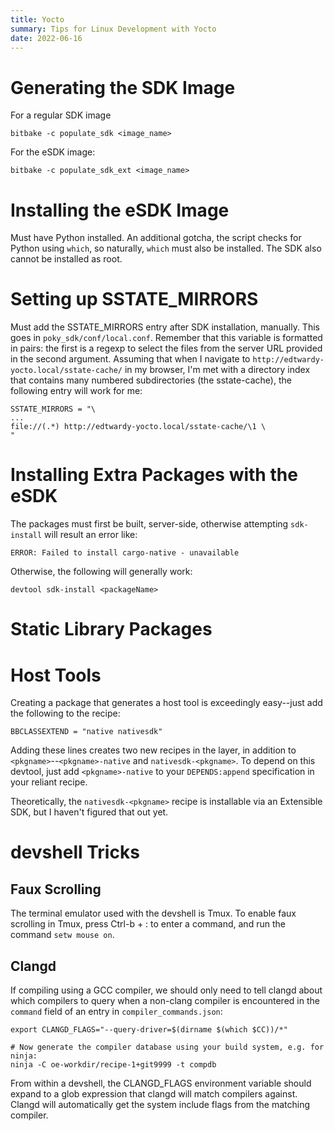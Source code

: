 ```yaml
---
title: Yocto
summary: Tips for Linux Development with Yocto
date: 2022-06-16
---
```

# Generating the SDK Image

For a regular SDK image

```
bitbake -c populate_sdk <image_name>
```

For the eSDK image:

```
bitbake -c populate_sdk_ext <image_name>
```

# Installing the eSDK Image

Must have Python installed. An additional gotcha, the script checks for Python
using `which`, so naturally, `which` must also be installed. The SDK also
cannot be installed as root.

# Setting up SSTATE_MIRRORS

Must add the SSTATE_MIRRORS entry after SDK installation, manually. This goes
in `poky_sdk/conf/local.conf`. Remember that this variable is formatted in
pairs: the first is a regexp to select the files from the server URL provided
in the second argument. Assuming that when I navigate to
`http://edtwardy-yocto.local/sstate-cache/` in my browser, I'm met with a
directory index that contains many numbered subdirectories (the sstate-cache),
the following entry will work for me:

```
SSTATE_MIRRORS = "\
...
file://(.*) http://edtwardy-yocto.local/sstate-cache/\1 \
"
```

# Installing Extra Packages with the eSDK

The packages must first be built, server-side, otherwise attempting
`sdk-install` will result an error like:

```
ERROR: Failed to install cargo-native - unavailable
```

Otherwise, the following will generally work:

```
devtool sdk-install <packageName>
```

# Static Library Packages

# Host Tools

Creating a package that generates a host tool is exceedingly easy--just add the
following to the recipe:

```
BBCLASSEXTEND = "native nativesdk"
```

Adding these lines creates two new recipes in the layer, in addition to
`<pkgname>`--`<pkgname>-native` and `nativesdk-<pkgname>`. To depend on this
devtool, just add `<pkgname>-native` to your `DEPENDS:append` specification in
your reliant recipe.

Theoretically, the `nativesdk-<pkgname>` recipe is installable via an
Extensible SDK, but I haven't figured that out yet.

# devshell Tricks

## Faux Scrolling

The terminal emulator used with the devshell is Tmux. To enable faux scrolling
in Tmux, press Ctrl-b + : to enter a command, and run the command
`setw mouse on`.

## Clangd

If compiling using a GCC compiler, we should only need to tell clangd about
which compilers to query when a non-clang compiler is encountered in the
`command` field of an entry in `compiler_commands.json`:

```
export CLANGD_FLAGS="--query-driver=$(dirname $(which $CC))/*"

# Now generate the compiler database using your build system, e.g. for ninja:
ninja -C oe-workdir/recipe-1+git9999 -t compdb
```

From within a devshell, the CLANGD_FLAGS environment variable should expand to
a glob expression that clangd will match compilers against. Clangd will
automatically get the system include flags from the matching compiler.
